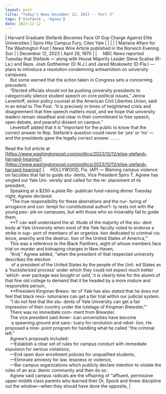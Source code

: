 ```yaml
---
layout: post
title: "Today's News December 12, 2023 -- Part 3"
tags: ['Stefanik', 'Agnew']
date: 2023-12-12
---
```


| Harvard Graduate Stefanik Becomes Face Of Gop Charge Against Elite Universities | Spiro Hits Campus Fury, Cites Yale  |
|  |  |
| Mariana Alfaro for The Washington Post | News Wire Article published in the Norwich Evening Sun |
| December 12, 2023 | April 29, 1970 |
| &nbsp;&nbsp;&nbsp;&nbsp;NBC News reported Tuesday that Stefanik — along with House Majority Leader Steve Scalise (R-La.) and Reps. Josh Gottheimer (D-N.J.) and Jared Moskowitz (D-Fla.) — plans to introduce a resolution condemning antisemitism on university campuses.<br>&nbsp;&nbsp;&nbsp;&nbsp;But some warned that the action taken in Congress sets a concerning precedent.<br>&nbsp;&nbsp;&nbsp;&nbsp;“Elected officials should not be pushing university presidents to categorically silence student speech on core political issues,” Jenna Leventoff, senior policy counsel at the American Civil Liberties Union, said in an email to The Post. “It is precisely in times of heightened crisis and disagreement that free speech matters most, and we hope that university leaders remain steadfast and clear in their commitment to free speech, open debate, and peaceful dissent on campus.”<br>&nbsp;&nbsp;&nbsp;&nbsp;Leventoff added that it is “important for the public to know that the correct answer to Rep. Stefanik’s question could never be ‘yes’ or ‘no’ — and the presidents gave the legally correct answer. … ...<br><br>Read the full article at<br>[https://www.washingtonpost.com/politics/2023/12/12/elise-stefanik-harvard-hearing/](https://www.washingtonpost.com/politics/2023/12/12/elise-stefanik-harvard-hearing/) | &nbsp;&nbsp;&nbsp;&nbsp;HOLLYWOOD, Fla. (AP) — Blaming campus violence on faculties that fail to guide stu- dents, Vice President Spiro T. Agnew has singled out Yale Uni- versity and called for the re- placement of its president,<br>&nbsp;&nbsp;&nbsp;&nbsp;Speaking at a $250-a.plate Re- publican fund-raising dinner Tuesday night, Agnew declared:<br>&nbsp;&nbsp;&nbsp;&nbsp;“The true responsibility for these aberrations and the nur- turing of arrogance and con. tempt for constitutional author1- ty rests not with the young peo- ple on campuses, but with those who so miserably fail to guide them,<br>&nbsp;&nbsp;&nbsp;&nbsp;**T can well understand the at. titude of the majority of the stu- dent body at Yale University when most of the Yale faculty voted to endorse a strike in sup- port of members of an organiza. tion dedicated to criminal vio. lence, anarchy and the destruc. tion of the United States of America,”’<br>&nbsp;&nbsp;&nbsp;&nbsp;This was a reference to the Black Panthers, eight of whose members face trial on murder and kidnaping charges in New Haven,<br>&nbsp;&nbsp;&nbsp;&nbsp;“And,” Agnew added, ‘‘when the president of that respected university describes the election<br>&nbsp;&nbsp;&nbsp;&nbsp; of a president of the United States by the people of the Unit. ed States as a ‘hucksterized process’ under which they could not expect much better ‘which- ever package was bought or sold,’ it is clearly time for the alumni of that fine old college to demand that it be headed by a more mature and responsible person,<br>&nbsp;&nbsp;&nbsp;&nbsp;**President Kingman Brews- ter of Yale has also stated that he does not feel that black revo- lutionaries can get a fair trial within our judicial system.<br>&nbsp;&nbsp;&nbsp;&nbsp;“I do not feel that the stu- dents of Yale University can get a fair impression of their country under the tutelage of Kingman Brewster,”’<br>&nbsp;&nbsp;&nbsp;&nbsp;There was no immediate com- ment from Brewster.<br>&nbsp;&nbsp;&nbsp;&nbsp;The vice president said Amer- ican univerisities have become<br>&nbsp;&nbsp;&nbsp;&nbsp; a spawning ground and sanc- tuary for revolution and rebel- lion, He proposed a nine-.point program for handling what he called ‘‘the criminal left.”<br>&nbsp;&nbsp;&nbsp;&nbsp;Agnew’s proposals included:<br>&nbsp;&nbsp;&nbsp;&nbsp;—Establish a clear set of rules for campus conduct with immediate expulsion for serious violations,<br>&nbsp;&nbsp;&nbsp;&nbsp;—End open door enrollment policies for unqualified students,<br>&nbsp;&nbsp;&nbsp;&nbsp;—Eliminate amnesty for law. lessness or violence,<br>&nbsp;&nbsp;&nbsp;&nbsp;—Bar campus organizations which publicly declare intention to violate the rules of an aca. demic community and then do so.<br>&nbsp;&nbsp;&nbsp;&nbsp;Agnew said campus radicals are the offspring of ‘‘affluent, permissive upper middle class parents who learned their Dr, Spock and threw discipline out the window—when they should have done the opposite,  |